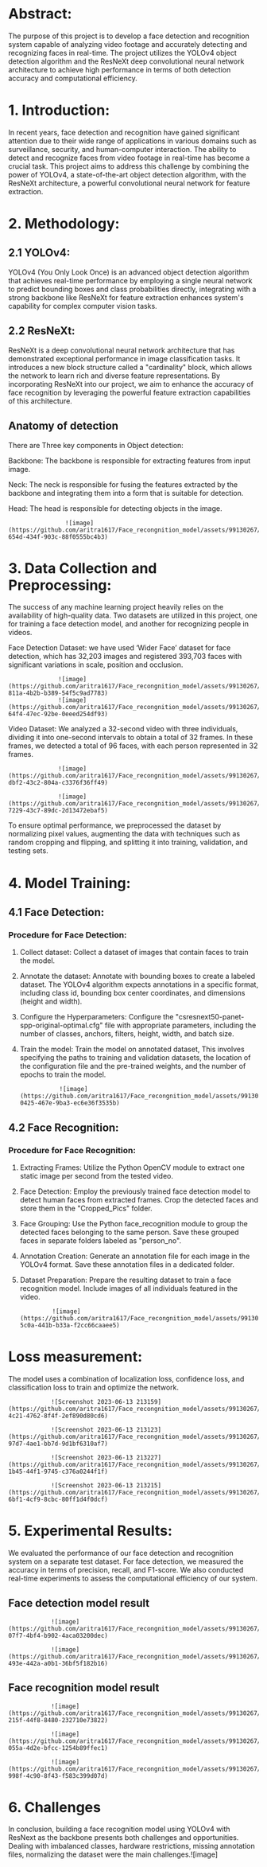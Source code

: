 # Abstract:
The purpose of this project is to develop a face detection and recognition system capable of analyzing video footage and accurately detecting and recognizing faces in real-time. The project utilizes the YOLOv4 object detection algorithm and the ResNeXt deep convolutional neural network architecture to achieve high performance in terms of both detection accuracy and computational efficiency.

# 1. Introduction:
In recent years, face detection and recognition have gained significant attention due to their wide range of applications in various domains such as surveillance, security, and human-computer interaction. The ability to detect and recognize faces from video footage in real-time has become a crucial task. This project aims to address this challenge by combining the power of YOLOv4, a state-of-the-art object detection algorithm, with the ResNeXt architecture, a powerful convolutional neural network for feature extraction.

# 2. Methodology:
## 2.1 YOLOv4:
YOLOv4 (You Only Look Once) is an advanced object detection algorithm that achieves real-time performance by employing a single neural network to predict bounding boxes and class probabilities directly, integrating with a strong backbone like ResNeXt for feature extraction enhances system's capability for complex computer vision tasks.

## 2.2 ResNeXt:
ResNeXt is a deep convolutional neural network architecture that has demonstrated exceptional performance in image classification tasks. It introduces a new block structure called a "cardinality" block, which allows the network to learn rich and diverse feature representations. By incorporating ResNeXt into our project, we aim to enhance the accuracy of face recognition by leveraging the powerful feature extraction capabilities of this architecture.

## Anatomy of detection
There are Three key components in Object detection:

Backbone: The backbone is responsible for extracting features from input image.

Neck: The neck is responsible for fusing the features extracted by the backbone and integrating them into a form that is suitable for detection.

Head: The head is responsible for detecting objects in the image. 

                    ![image](https://github.com/aritra1617/Face_recongnition_model/assets/99130267/9a2daf2f-654d-434f-903c-88f0555bc4b3)


# 3. Data Collection and Preprocessing:

The success of any machine learning project heavily relies on the availability of high-quality data. Two datasets are utilized in this project, one for training a face detection model, and another for recognizing people in videos.

Face Detection Dataset: we have used ‘Wider Face’ dataset for face detection, which has 32,203 images and registered 393,703 faces with significant variations in scale, position and occlusion. 

                  ![image](https://github.com/aritra1617/Face_recongnition_model/assets/99130267/d2540bfb-811a-4b2b-b389-54f5c9ad7783)
                  ![image](https://github.com/aritra1617/Face_recongnition_model/assets/99130267/85a2d3e0-64f4-47ec-92be-0eeed254df93)


Video Dataset: We analyzed a 32-second video with three individuals, dividing it into one-second intervals to obtain a total of 32 frames. In these frames, we detected a total of 96 faces, with each person represented in 32 frames.

                  ![image](https://github.com/aritra1617/Face_recongnition_model/assets/99130267/8323f12d-dbf2-43c2-804a-c3376f36ff49)

                  ![image](https://github.com/aritra1617/Face_recongnition_model/assets/99130267/031054da-7229-43c7-89dc-2d13472ebaf5)

To ensure optimal performance, we preprocessed the dataset by normalizing pixel values, augmenting the data with techniques such as random cropping and flipping, and splitting it into training, validation, and testing sets.

# 4. Model Training:
## 4.1 Face Detection:
### Procedure for Face Detection:

1. Collect dataset: Collect a dataset of images that contain faces to train the model.

2. Annotate the dataset: Annotate with bounding boxes to create a labeled dataset. The YOLOv4 algorithm expects annotations in a specific format, including class id, bounding box center coordinates, and dimensions (height and width).

3. Configure the Hyperparameters: Configure the "csresnext50-panet-spp-original-optimal.cfg" file with appropriate parameters, including the number of classes, anchors, filters, height, width, and batch size.

4. Train the model: Train the model on annotated dataset, This involves specifying the paths to training and validation datasets, the location of the configuration file and the pre-trained weights, and the number of epochs to train the model.

                  ![image](https://github.com/aritra1617/Face_recongnition_model/assets/99130267/1f9914b1-0425-467e-9ba3-ec6e36f3535b)

## 4.2 Face Recognition:

### Procedure for Face Recognition:

1. Extracting Frames: Utilize the Python OpenCV module to extract one static image per second from the tested video.

2. Face Detection: Employ the previously trained face detection model to detect human faces from extracted frames. Crop the detected faces and store them in the "Cropped_Pics" folder.

3. Face Grouping: Use the Python face_recognition module to group the detected faces belonging to the same person. Save these grouped faces in separate folders labeled as "person_no".

4. Annotation Creation: Generate an annotation file for each image in the YOLOv4 format. Save these annotation files in a dedicated folder.

5. Dataset Preparation: Prepare the resulting dataset to train a face recognition model. Include images of all individuals featured in the video.

                ![image](https://github.com/aritra1617/Face_recongnition_model/assets/99130267/ba9e1812-5c0a-441b-b33a-f2cc66caaee5)

# Loss measurement:

The model uses a combination of localization loss, confidence loss, and classification loss to train and optimize the network.


                ![Screenshot 2023-06-13 213159](https://github.com/aritra1617/Face_recongnition_model/assets/99130267/13a8823e-4c21-4762-8f4f-2ef890d80cd6)

                ![Screenshot 2023-06-13 213123](https://github.com/aritra1617/Face_recongnition_model/assets/99130267/93b3c2b5-97d7-4ae1-bb7d-9d1bf6310af7) 

                ![Screenshot 2023-06-13 213227](https://github.com/aritra1617/Face_recongnition_model/assets/99130267/33829b36-1b45-44f1-9745-c376a0244f1f)

                ![Screenshot 2023-06-13 213215](https://github.com/aritra1617/Face_recongnition_model/assets/99130267/26b3e19e-6bf1-4cf9-8cbc-80ff1d4f0dcf)


# 5. Experimental Results:
We evaluated the performance of our face detection and recognition system on a separate test dataset. For face detection, we measured the accuracy in terms of precision, recall, and F1-score. We also conducted real-time experiments to assess the computational efficiency of our system.

## Face detection model result

                ![image](https://github.com/aritra1617/Face_recongnition_model/assets/99130267/85369872-07f7-4bf4-b902-4aca03200dec)

                ![image](https://github.com/aritra1617/Face_recongnition_model/assets/99130267/fff170c2-493e-442a-a0b1-36bf5f182b16)


## Face recognition model result
                ![image](https://github.com/aritra1617/Face_recongnition_model/assets/99130267/18b6d734-215f-44f8-8480-232710e73822)

                ![image](https://github.com/aritra1617/Face_recongnition_model/assets/99130267/b9bba483-055a-4d2e-bfcc-1254b89ffec1)

                ![image](https://github.com/aritra1617/Face_recongnition_model/assets/99130267/0450164e-998f-4c90-8f43-f583c399d07d)


# 6. Challenges

In conclusion, building a face recognition model using YOLOv4 with ResNext as the backbone presents both challenges and opportunities. Dealing with imbalanced classes, hardware restrictions, missing annotation files, normalizing the dataset were the main challenges.![image]
